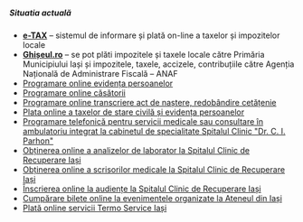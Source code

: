 ##### Situatia actuală

* **[e-TAX]** – sistemul de informare și plată on-line a taxelor și impozitelor locale
* **[Ghișeul.ro]** – se pot plăti impozitele și taxele locale către Primăria Municipiului Iași și impozitele, taxele, accizele, contribuțiile către Agenția Națională de Administrare Fiscală – ANAF
* [Programare online evidența persoanelor]
* [Programare online căsătorii]
* [Programare online transcriere act de naștere, redobândire cetățenie]
* [Plata online a taxelor de stare civilă și evidența persoanelor]
* [Programare telefonică pentru servicii medicale sau consultare în ambulatoriu integrat la cabinetul de specialitate Spitalul Clinic "Dr. C. I. Parhon"]
* [Obținerea online a analizelor de laborator la Spitalul Clinic de Recuperare Iași]
* [Obținerea online a scrisorilor medicale la Spitalul Clinic de Recuperare Iași]
* [Înscrierea online la audiențe la Spitalul Clinic de Recuperare Iași]
* [Cumpărare bilete online la evenimentele organizate la Ateneul din Iași]
* [Plată online servicii Termo Service Iași]

[e-TAX]: https://dfpl.primaria-iasi.ro/index.aspx
[Ghișeul.ro]: https://www.ghiseul.ro/ghiseul/public
[Programare online evidența persoanelor]: https://www.dlep-iasi.ro/programare-carte-identitate.htm
[Programare online căsătorii]: https://www.dlep-iasi.ro/programare-casatorie.html
[Programare online transcriere act de naștere, redobândire cetățenie]: https://www.dlep-iasi.ro/transcrieri/redobandire-cetatenie--transcriere-act-na%EF%BF%BD-tere--nu-au-avut-niciodata-domiciliul-in-romania--13.html
[Plata online a taxelor de stare civilă și evidența persoanelor]: https://www.dlep-iasi.ro/comunicate-de-presa/plateste-online-taxele-de-casatorie-si-buletin--284.html
[Programare telefonică pentru servicii medicale sau consultare în ambulatoriu integrat la cabinetul de specialitate Spitalul Clinic "Dr. C. I. Parhon"]: http://www.parhoniasi.ro/INFORMATII-PACIENTI/programare-internari-bolnavi-cronici
[Obținerea online a analizelor de laborator la Spitalul Clinic de Recuperare Iași]: http://www.scr.ro/servicii/analize-de-laborator.html
[Obținerea online a scrisorilor medicale la Spitalul Clinic de Recuperare Iași]: http://www.scr.ro/servicii/scrisori-medicale.html
[Înscrierea online la audiențe la Spitalul Clinic de Recuperare Iași]: http://www.scr.ro/servicii/audiente.html
[Cumpărare bilete online la evenimentele organizate la Ateneul din Iași]: https://ateneuiasi.ro/
[Plată online servicii Termo Service Iași]: https://tsiasi.ro/register.html
 
